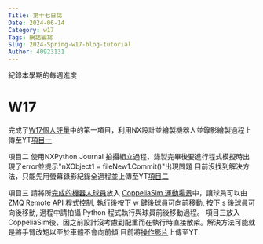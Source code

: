 ```yaml
---
Title: 第十七日誌
Date: 2024-06-14 
Category: w17
Tags: 網誌編寫
Slug: 2024-Spring-w17-blog-tutorial
Author: 40923131
---
```


紀錄本學期的每週進度

<!-- PELICAN_END_SUMMARY -->

# W17

完成了[W17個人評量]中的第一項目，利用NX設計並繪製機器人並錄影繪製過程上傳至YT[項目一]


[W17個人評量]:https://github.com/mdecycu/cd2024/discussions/19
[項目一]:https://www.youtube.com/watch?v=XkFfEJFx8D8

項目二
使用NXPython Journal 拍攝組立過程，錄製完畢後要進行程式模擬時出現了error並提示"nXObject1 = fileNew1.Commit()"出現問題
目前沒找到解決方法，只能先用螢幕錄影紀錄全過程並上傳至YT[項目二]

[項目二]:https://youtu.be/vT_sNcPU3QE

項目三
請將所[完成的機器人球員]放入 [CoppeliaSim 運動場景]中，讓球員可以由 ZMQ Remote API 程式控制, 執行後按下 w 鍵後球員可向前移動, 按下 s 後球員可向後移動, 過程中請拍攝 Python 程式執行與球員前後移動過程。
項目三放入CoppeliaSim後，因之前設計沒考慮到配重而在執行時直接散架。解決方法可能就是將手臂改短以至於車體不會向前傾
目前將[操作影片]上傳至YT

[操作影片]:https://www.youtube.com/watch?v=Wgm8bk30Z88
[CoppeliaSim 運動場景]: https://mde.tw/cd2024/content/index.html
[完成的機器人球員]:https://drive.google.com/file/d/1-WUuKV6ZBjKBIOdhghPmbRheJHiN8vhO/view?usp=drive_link